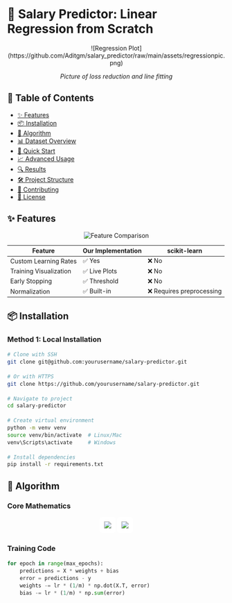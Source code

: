  # 🚀 Salary Predictor: Linear Regression from Scratch

<div align="center">
![Regression Plot](https://github.com/Aditgm/salary_predictor/raw/main/assets/regressionpic.png)
  <p><em>Picture of loss reduction and line fitting</em></p>
</div>

## 📌 Table of Contents
- [✨ Features](#-features)
- [📦 Installation](#-installation)
- [🧠 Algorithm](#-algorithm)
- [📊 Dataset Overview](#-dataset-overview)
- [🚀 Quick Start](#-quick-start)
- [📈 Advanced Usage](#-advanced-usage)
- [🔍 Results](#-results)
- [🛠️ Project Structure](#️-project-structure)
- [🤝 Contributing](#-contributing)
- [📜 License](#-license)

## ✨ Features

<div align="center">
  <img src="https://github.com/yourusername/salary-predictor/raw/main/assets/feature_comparison.png" width="700" alt="Feature Comparison">
</div>

| Feature                | Our Implementation | scikit-learn |
|------------------------|-------------------|-------------|
| Custom Learning Rates  | ✅ Yes            | ❌ No        |
| Training Visualization | ✅ Live Plots     | ❌ No        |
| Early Stopping         | ✅ Threshold      | ❌ No        |
| Normalization          | ✅ Built-in       | ❌ Requires preprocessing |

## 📦 Installation

### Method 1: Local Installation
```bash
# Clone with SSH
git clone git@github.com:yourusername/salary-predictor.git

# Or with HTTPS
git clone https://github.com/yourusername/salary-predictor.git

# Navigate to project
cd salary-predictor

# Create virtual environment
python -m venv venv
source venv/bin/activate  # Linux/Mac
venv\Scripts\activate     # Windows

# Install dependencies
pip install -r requirements.txt
```
## 🧠 Algorithm

### Core Mathematics
<div align="center">
  <img src="https://latex.codecogs.com/svg.latex?\bg_white&space;J(w,b)=\frac{1}{2m}\sum_{i=1}^m(y_i-(wx_i+b))^2" width="250" style="background:white;padding:10px;border-radius:5px;">
  <img src="https://latex.codecogs.com/svg.latex?\bg_white&space;\frac{\partial%20J}{\partial%20w}=\frac{1}{m}\sum_{i=1}^m(y_i-(wx_i+b))\cdot%20x_i" width="300" style="background:white;padding:10px;border-radius:5px;">
</div>

### Training Code
```python
for epoch in range(max_epochs):
    predictions = X * weights + bias
    error = predictions - y
    weights -= lr * (1/m) * np.dot(X.T, error)
    bias -= lr * (1/m) * np.sum(error)
```
